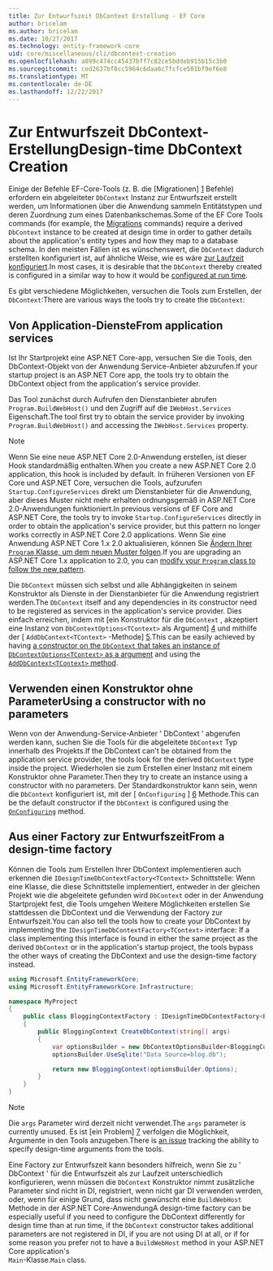 ```yaml
---
title: Zur Entwurfszeit DbContext Erstellung - EF Core
author: bricelam
ms.author: bricelam
ms.date: 10/27/2017
ms.technology: entity-framework-core
uid: core/miscellaneous/cli/dbcontext-creation
ms.openlocfilehash: a899c474cc45437bff7c82ce5bddeb915b15c3b0
ms.sourcegitcommit: ced2637bf8cc5964c6daa6c7fcfce501bf9ef6e8
ms.translationtype: MT
ms.contentlocale: de-DE
ms.lasthandoff: 12/22/2017
---
```

<a name="design-time-dbcontext-creation"></a><span data-ttu-id="cfca3-102">Zur Entwurfszeit DbContext-Erstellung</span><span class="sxs-lookup"><span data-stu-id="cfca3-102">Design-time DbContext Creation</span></span>
==============================
<span data-ttu-id="cfca3-103">Einige der Befehle EF-Core-Tools (z. B. die [Migrationen] [ 1] Befehle) erfordern ein abgeleiteter `DbContext` Instanz zur Entwurfszeit erstellt werden, um Informationen über die Anwendung sammeln Entitätstypen und deren Zuordnung zum eines Datenbankschemas.</span><span class="sxs-lookup"><span data-stu-id="cfca3-103">Some of the EF Core Tools commands (for example, the [Migrations][1] commands) require a derived `DbContext` instance to be created at design time in order to gather details about the application's entity types and how they map to a database schema.</span></span> <span data-ttu-id="cfca3-104">In den meisten Fällen ist es wünschenswert, die `DbContext` dadurch erstellten konfiguriert ist, auf ähnliche Weise, wie es wäre [zur Laufzeit konfiguriert][2].</span><span class="sxs-lookup"><span data-stu-id="cfca3-104">In most cases, it is desirable that the `DbContext` thereby created is configured in a similar way to how it would be [configured at run time][2].</span></span>

<span data-ttu-id="cfca3-105">Es gibt verschiedene Möglichkeiten, versuchen die Tools zum Erstellen, der `DbContext`:</span><span class="sxs-lookup"><span data-stu-id="cfca3-105">There are various ways the tools try to create the `DbContext`:</span></span>

<a name="from-application-services"></a><span data-ttu-id="cfca3-106">Von Application-Dienste</span><span class="sxs-lookup"><span data-stu-id="cfca3-106">From application services</span></span>
-------------------------
<span data-ttu-id="cfca3-107">Ist Ihr Startprojekt eine ASP.NET Core-app, versuchen Sie die Tools, den DbContext-Objekt von der Anwendung Service-Anbieter abzurufen.</span><span class="sxs-lookup"><span data-stu-id="cfca3-107">If your startup project is an ASP.NET Core app, the tools try to obtain the DbContext object from the application's service provider.</span></span>

<span data-ttu-id="cfca3-108">Das Tool zunächst durch Aufrufen den Dienstanbieter abrufen `Program.BuildWebHost()` und den Zugriff auf die `IWebHost.Services` Eigenschaft.</span><span class="sxs-lookup"><span data-stu-id="cfca3-108">The tool first try to obtain the service provider by invoking `Program.BuildWebHost()` and accessing the `IWebHost.Services` property.</span></span>

> [!NOTE]
> <span data-ttu-id="cfca3-109">Wenn Sie eine neue ASP.NET Core 2.0-Anwendung erstellen, ist dieser Hook standardmäßig enthalten.</span><span class="sxs-lookup"><span data-stu-id="cfca3-109">When you create a new ASP.NET Core 2.0 application, this hook is included by default.</span></span> <span data-ttu-id="cfca3-110">In früheren Versionen von EF Core und ASP.NET Core, versuchen die Tools, aufzurufen `Startup.ConfigureServices` direkt um Dienstanbieter für die Anwendung, aber dieses Muster nicht mehr erhalten ordnungsgemäß in ASP.NET Core 2.0-Anwendungen funktioniert.</span><span class="sxs-lookup"><span data-stu-id="cfca3-110">In previous versions of EF Core and ASP.NET Core, the tools try to invoke `Startup.ConfigureServices` directly in order to obtain the application's service provider, but this pattern no longer works correctly in ASP.NET Core 2.0 applications.</span></span> <span data-ttu-id="cfca3-111">Wenn Sie eine Anwendung ASP.NET Core 1.x 2.0 aktualisieren, können Sie [Ändern Ihrer `Program` Klasse, um dem neuen Muster folgen][3].</span><span class="sxs-lookup"><span data-stu-id="cfca3-111">If you are upgrading an ASP.NET Core 1.x application to 2.0, you can [modify your `Program` class to follow the new pattern][3].</span></span>

<span data-ttu-id="cfca3-112">Die `DbContext` müssen sich selbst und alle Abhängigkeiten in seinem Konstruktor als Dienste in der Dienstanbieter für die Anwendung registriert werden.</span><span class="sxs-lookup"><span data-stu-id="cfca3-112">The `DbContext` itself and any dependencies in its constructor need to be registered as services in the application's service provider.</span></span> <span data-ttu-id="cfca3-113">Dies einfach erreichen, indem mit [ein Konstruktor für die `DbContext` , akzeptiert eine Instanz von `DbContextOptions<TContext>` als Argument] [ 4] und mithilfe der [ `AddDbContext<TContext>` -Methode] [5].</span><span class="sxs-lookup"><span data-stu-id="cfca3-113">This can be easily achieved by having [a constructor on the `DbContext` that takes an instance of `DbContextOptions<TContext>` as a argument][4] and using the [`AddDbContext<TContext>` method][5].</span></span>

<a name="using-a-constructor-with-no-parameters"></a><span data-ttu-id="cfca3-114">Verwenden einen Konstruktor ohne Parameter</span><span class="sxs-lookup"><span data-stu-id="cfca3-114">Using a constructor with no parameters</span></span>
--------------------------------------
<span data-ttu-id="cfca3-115">Wenn von der Anwendung-Service-Anbieter ' DbContext ' abgerufen werden kann, suchen Sie die Tools für die abgeleitete `DbContext` Typ innerhalb des Projekts.</span><span class="sxs-lookup"><span data-stu-id="cfca3-115">If the DbContext can't be obtained from the application service provider, the tools look for the derived `DbContext` type inside the project.</span></span> <span data-ttu-id="cfca3-116">Wiederholen sie zum Erstellen einer Instanz mit einem Konstruktor ohne Parameter.</span><span class="sxs-lookup"><span data-stu-id="cfca3-116">Then they try to create an instance using a constructor with no parameters.</span></span> <span data-ttu-id="cfca3-117">Der Standardkonstruktor kann sein, wenn die `DbContext` konfiguriert ist, mit der [ `OnConfiguring` ] [ 6] Methode.</span><span class="sxs-lookup"><span data-stu-id="cfca3-117">This can be the default constructor if the `DbContext` is configured using the [`OnConfiguring`][6] method.</span></span>

<a name="from-a-design-time-factory"></a><span data-ttu-id="cfca3-118">Aus einer Factory zur Entwurfszeit</span><span class="sxs-lookup"><span data-stu-id="cfca3-118">From a design-time factory</span></span>
--------------------------
<span data-ttu-id="cfca3-119">Können die Tools zum Erstellen Ihrer DbContext implementieren auch erkennen die `IDesignTimeDbContextFactory<TContext>` Schnittstelle: Wenn eine Klasse, die diese Schnittstelle implementiert, entweder in der gleichen Projekt wie die abgeleitete gefunden wird `DbContext` oder in der Anwendung Startprojekt fest, die Tools umgehen Weitere Möglichkeiten erstellen Sie stattdessen die DbContext und die Verwendung der Factory zur Entwurfszeit.</span><span class="sxs-lookup"><span data-stu-id="cfca3-119">You can also tell the tools how to create your DbContext by implementing the `IDesignTimeDbContextFactory<TContext>` interface: If a class implementing this interface is found in either the same project as the derived `DbContext` or in the application's startup project, the tools bypass the other ways of creating the DbContext and use the design-time factory instead.</span></span>

``` csharp
using Microsoft.EntityFrameworkCore;
using Microsoft.EntityFrameworkCore.Infrastructure;

namespace MyProject
{
    public class BloggingContextFactory : IDesignTimeDbContextFactory<BloggingContext>
    {
        public BloggingContext CreateDbContext(string[] args)
        {
            var optionsBuilder = new DbContextOptionsBuilder<BloggingContext>();
            optionsBuilder.UseSqlite("Data Source=blog.db");

            return new BloggingContext(optionsBuilder.Options);
        }
    }
}
```

> [!NOTE]
> <span data-ttu-id="cfca3-120">Die `args` Parameter wird derzeit nicht verwendet.</span><span class="sxs-lookup"><span data-stu-id="cfca3-120">The `args` parameter is currently unused.</span></span> <span data-ttu-id="cfca3-121">Es ist [ein Problem] [ 7] verfolgen die Möglichkeit, Argumente in den Tools anzugeben.</span><span class="sxs-lookup"><span data-stu-id="cfca3-121">There is [an issue][7] tracking the ability to specify design-time arguments from the tools.</span></span>

<span data-ttu-id="cfca3-122">Eine Factory zur Entwurfszeit kann besonders hilfreich, wenn Sie zu ' DbContext ' für die Entwurfszeit als zur Laufzeit unterschiedlich konfigurieren, wenn müssen die `DbContext` Konstruktor nimmt zusätzliche Parameter sind nicht in DI, registriert, wenn nicht gar DI verwenden werden, oder, wenn für einige Grund, dass nicht gewünscht eine `BuildWebHost` Methode in der ASP.NET Core-Anwendung</span><span class="sxs-lookup"><span data-stu-id="cfca3-122">A design-time factory can be especially useful if you need to configure the DbContext differently for design time than at run time, if the `DbContext` constructor takes additional parameters are not registered in DI, if you are not using DI at all, or if for some reason you prefer not to have a `BuildWebHost` method in your ASP.NET Core application's</span></span>  
<span data-ttu-id="cfca3-123">`Main`-Klasse.</span><span class="sxs-lookup"><span data-stu-id="cfca3-123">`Main` class.</span></span>

  [1]: xref:core/managing-schemas/migrations/index
  [2]: xref:core/miscellaneous/configuring-dbcontext
  [3]: https://docs.microsoft.com/aspnet/core/migration/1x-to-2x/#update-main-method-in-programcs
  [4]: xref:core/miscellaneous/configuring-dbcontext#constructor-argument
  [5]: xref:core/miscellaneous/configuring-dbcontext#using-dbcontext-with-dependency-injection
  [6]: xref:core/miscellaneous/configuring-dbcontext#onconfiguring
  [7]: https://github.com/aspnet/EntityFrameworkCore/issues/8332
